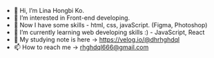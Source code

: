 - 👋 Hi, I’m Lina Hongbi Ko.
- 👀 I’m interested in Front-end developing.
- 💜 Now I have some skills - html, css, javaScript. (Figma, Photoshop)
- 🌱 I’m currently learning web developing skills :) - JavaScript, React
- 📝 My studying note is here -> https://velog.io/@dhrhghdql
- 📫 How to reach me -> rhghdql666@gmail.com

<!---
HongbiKo/HongbiKo is a ✨ special ✨ repository because its `README.md` (this file) appears on your GitHub profile.
You can click the Preview link to take a look at your changes.
--->

